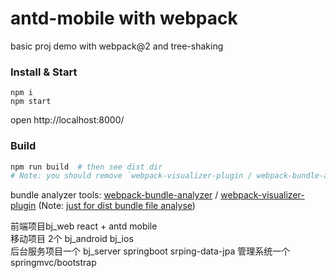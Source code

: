 # antd-mobile with webpack

basic proj demo with webpack@2 and tree-shaking

### Install & Start

```shell
npm i  
npm start
```

open http://localhost:8000/

### Build

```sh
npm run build  # then see dist dir
# Note: you should remove `webpack-visualizer-plugin / webpack-bundle-analyzer` code in webpack.config.js file for production environment.
```

bundle analyzer tools:
[webpack-bundle-analyzer](https://www.npmjs.com/package/webpack-bundle-analyzer) /
[webpack-visualizer-plugin](https://www.npmjs.com/package/webpack-visualizer-plugin)
(Note: [just for dist bundle file analyse](https://github.com/th0r/webpack-bundle-analyzer/issues/86))

前端项目bj_web          react + antd mobile   
移动项目 2个 bj_android bj_ios      
后台服务项目一个   bj_server springboot srping-data-jpa
管理系统一个      springmvc/bootstrap 
